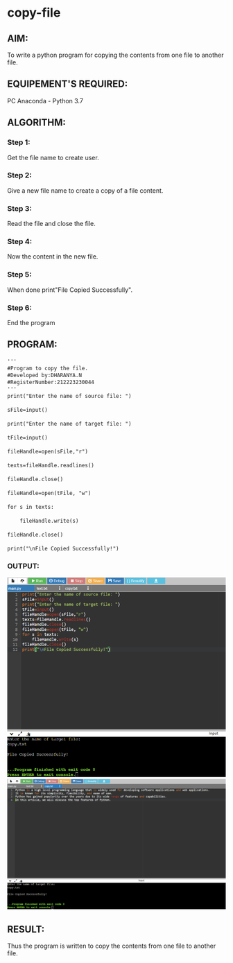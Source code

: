 # copy-file
## AIM:
To write a python program for copying the contents from one file to another file.
## EQUIPEMENT'S REQUIRED: 
PC
Anaconda - Python 3.7
## ALGORITHM: 
### Step 1:
Get the file name to create user.

### Step 2: 
 Give a new file name to create a copy of a file content.

### Step 3: 
Read the file and close the file.

### Step 4:  
Now the content in the new file.

### Step 5: 
When done print"File Copied Successfully".

### Step 6: 
End the program
## PROGRAM:
```
'''
#Program to copy the file.
#Developed by:DHARANYA.N
#RegisterNumber:212223230044
'''
print("Enter the name of source file: ")

sFile=input()

print("Enter the name of target file: ")

tFile=input()

fileHandle=open(sFile,"r")

texts=fileHandle.readlines()

fileHandle.close()

fileHandle=open(tFile, "w")

for s in texts:

    fileHandle.write(s)

fileHandle.close()

print("\nFile Copied Successfully!")
```

### OUTPUT:
![Alt text](<Screenshot 2023-12-23 205915.png>)
![Alt text](<Screenshot 2023-12-23 205939.png>)

## RESULT:
Thus the program is written to copy the contents from one file to another file.